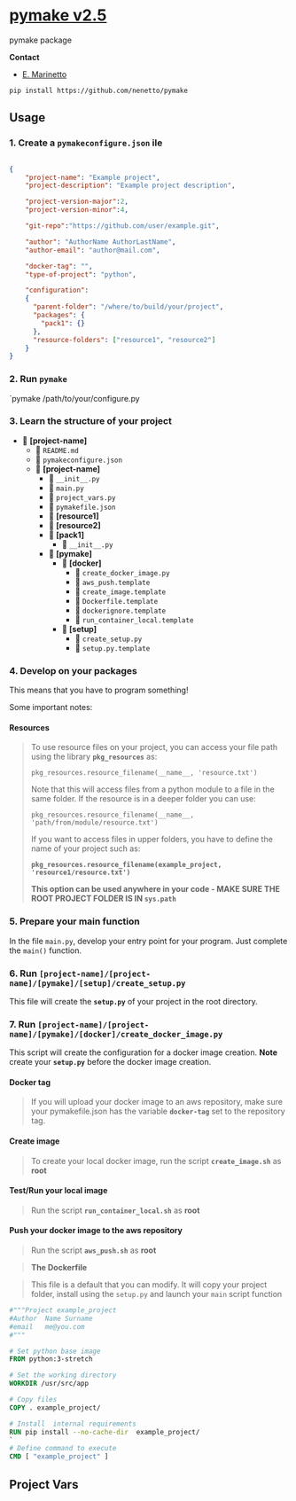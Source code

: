 # [pymake v2.5](https://github.com/nenetto/pymake.git)
pymake package

**Contact**
  - [E. Marinetto](mailto:nenetto@gmail.com)

`pip install https://github.com/nenetto/pymake`

## Usage

### 1. Create a `pymakeconfigure.json` ile
```json

{
    "project-name": "Example project",
    "project-description": "Example project description",

    "project-version-major":2,
    "project-version-minor":4,

    "git-repo":"https://github.com/user/example.git",

    "author": "AuthorName AuthorLastName",
    "author-email": "author@mail.com",

    "docker-tag": "",
    "type-of-project": "python",

    "configuration":
    {
      "parent-folder": "/where/to/build/your/project",
      "packages": {
        "pack1": {}
      },
      "resource-folders": ["resource1", "resource2"]
    }
}

````

### 2. Run **`pymake`**

`pymake /path/to/your/configure.py

### 3. Learn the structure of your project

- :open_file_folder: **[project-name]**
    - :page_with_curl: `README.md`
    - :page_with_curl: `pymakeconfigure.json`
    - :open_file_folder: **[project-name]**
        - :page_with_curl: `__init__.py`
        - :page_with_curl: `main.py`
        - :page_with_curl: `project_vars.py`
        - :page_with_curl: `pymakefile.json`
        - :open_file_folder: **[resource1]**
        - :open_file_folder: **[resource2]**
        - :open_file_folder: **[pack1]**
            - :page_with_curl: `__init__.py`
        - :open_file_folder: **[pymake]**
            - :open_file_folder: **[docker]**
                - :page_with_curl: `create_docker_image.py`
                - :page_with_curl: `aws_push.template`
                - :page_with_curl: `create_image.template`
                - :page_with_curl: `Dockerfile.template`
                - :page_with_curl: `dockerignore.template`
                - :page_with_curl: `run_container_local.template`
            - :open_file_folder: **[setup]**
                - :page_with_curl: `create_setup.py`
                - :page_with_curl: `setup.py.template`


### 4. Develop on your packages

This means that you have to program something!

Some important notes:

#### Resources
>To use resource files on your project, you can access your file path using the library **`pkg_resources`** as:
>
>`pkg_resources.resource_filename(__name__, 'resource.txt')`
>
>Note that this will access files from a python module to a file in the same folder. If the resource is in a deeper folder you can use:
>
>`pkg_resources.resource_filename(__name__, 'path/from/module/resource.txt')`
>
>If you want to access files in upper folders, you have to define the name of your project such as:
>
>**`pkg_resources.resource_filename(example_project, 'resource1/resource.txt')`**
>
>**This option can be used anywhere in your code - MAKE SURE THE ROOT PROJECT FOLDER IS IN `sys.path`**


### 5. Prepare your main function

In the file `main.py`, develop your entry point for your program. Just complete the `main()` function.

### 6. Run `[project-name]/[project-name]/[pymake]/[setup]/create_setup.py`

This file will create the **`setup.py`** of your project in the root directory.

### 7. Run `[project-name]/[project-name]/[pymake]/[docker]/create_docker_image.py`

This script will create the configuration for a docker image creation. **Note** create your **`setup.py`** before the docker image creation.

#### Docker tag

>If you will upload your docker image to an aws repository, make sure your pymakefile.json has the variable **`docker-tag`** set to the repository tag.

#### Create image

>To create your local docker image, run the script **`create_image.sh`** as **root**

#### Test/Run your local image

>Run the script **`run_container_local.sh`** as **root**

#### Push your docker image to the **aws** repository

>Run the script **`aws_push.sh`** as **root**

>**The Dockerfile**

>This file is a default that you can modify. It will copy your project folder, install using the `setup.py` and launch your `main` script function

```dockerfile
#"""Project example_project
#Author  Name Surname
#email   me@you.com
#"""

# Set python base image
FROM python:3-stretch

# Set the working directory
WORKDIR /usr/src/app

# Copy files
COPY . example_project/

# Install  internal requirements
RUN pip install --no-cache-dir  example_project/
`
# Define command to execute
CMD [ "example_project" ]
```

## Project Vars
